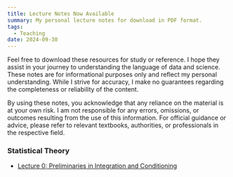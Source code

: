 ```yaml
---
title: Lecture Notes Now Available
summary: My personal lecture notes for download in PDF format.
tags:
  - Teaching
date: 2024-09-30
---
```


Feel free to download these resources for study or reference. I hope they assist in your journey to understanding the language of data and science. These notes are for informational purposes only and reflect my personal understanding. While I strive for accuracy, I make no guarantees regarding the completeness or reliability of the content. 

By using these notes, you acknowledge that any reliance on the material is at your own risk. I am not responsible for any errors, omissions, or outcomes resulting from the use of this information. For official guidance or advice, please refer to relevant textbooks, authorities, or professionals in the respective field.

<!-- ### Machine Learning Methods

- <a href="/notes/ml-pca.pdf" target="_blank">Lecture 1: Principal Component Analysis</a>
- <a href="/notes/ml-fa.pdf" target="_blank">Lecture 2: Factor Analysis</a>
- <a href="/notes/ml-kpca.pdf" target="_blank">Lecture 3: MDS and Kernel PCA</a>
- <a href="/notes/ml-svm.pdf" target="_blank">Lecture 4: Support Vector Machine</a> -->

### Statistical Theory

- <a href="/notes/st-pres.pdf" target="_blank">Lecture 0: Preliminaries in Integration and Conditioning</a>
